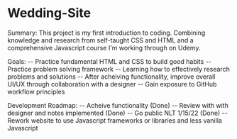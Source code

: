 # Wedding-Site

Summary:
This project is my first introduction to coding. Combining knowledge and research from self-taught CSS and HTML and a comprehensive Javascript course I'm working through on Udemy.

Goals:
-- Practice fundamental HTML and CSS to build good habits
-- Practice problem solving framework
-- Learning how to effectively research problems and solutions
-- After acheiving functionality, improve overall UI/UX through collaboration with a designer
-- Gain exposure to GitHub workflow principles

Development Roadmap:
-- Acheive functionality (Done)
-- Review with with designer and notes implemented (Done)
-- Go public NLT 1/15/22 (Done)
-- Rework website to use Javascript frameworks or libraries and less vanilla Javascript
